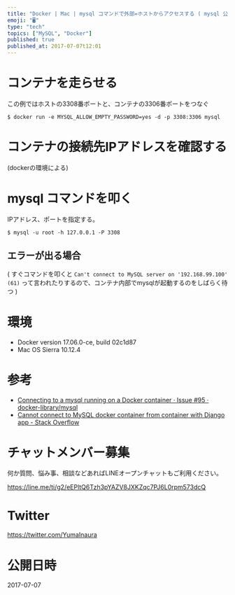 ```yaml
---
title: "Docker | Mac | mysql コマンドで外部=ホストからアクセスする ( mysql 公式イメージを利用 )"
emoji: "🖥"
type: "tech"
topics: ["MySQL", "Docker"]
published: true
published_at: 2017-07-07t12:01
---
```


# コンテナを走らせる

この例ではホストの3308番ポートと、コンテナの3306番ポートをつなぐ

```
$ docker run -e MYSQL_ALLOW_EMPTY_PASSWORD=yes -d -p 3308:3306 mysql
```

# コンテナの接続先IPアドレスを確認する

(dockerの環境による)

# mysql コマンドを叩く

IPアドレス、ポートを指定する。

```
$ mysql -u root -h 127.0.0.1 -P 3308
```

## エラーが出る場合

( すぐコマンドを叩くと `Can't connect to MySQL server on '192.168.99.100' (61)` って言われたりするので、コンテナ内部でmysqlが起動するのをしばらく待つ )
# 環境

- Docker version 17.06.0-ce, build 02c1d87
- Mac OS Sierra 10.12.4


# 参考

- [Connecting to a mysql running on a Docker container · Issue #95 · docker-library/mysql](https://github.com/docker-library/mysql/issues/95)
- [Cannot connect to MySQL docker container from container with Django app - Stack Overflow](https://stackoverflow.com/questions/40825617/cannot-connect-to-mysql-docker-container-from-container-with-django-app)









<!-- Update From Qiita API -->

# チャットメンバー募集


何か質問、悩み事、相談などあればLINEオープンチャットもご利用ください。

https://line.me/ti/g2/eEPltQ6Tzh3pYAZV8JXKZqc7PJ6L0rpm573dcQ





# Twitter


https://twitter.com/YumaInaura


<!-- Update From Qiita API -->



# 公開日時

2017-07-07
